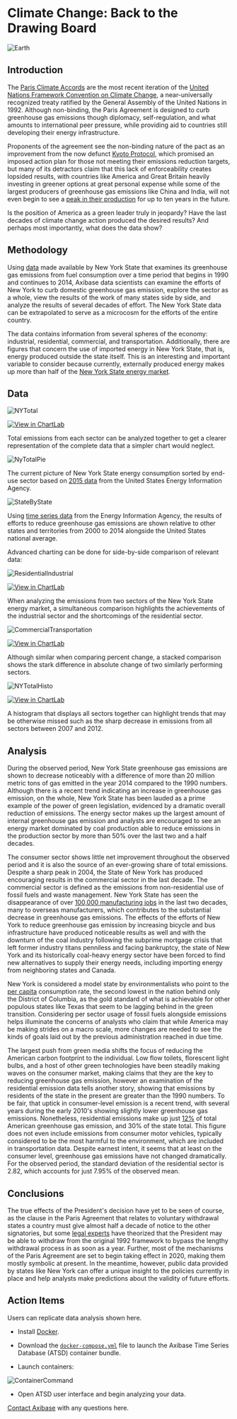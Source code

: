 <!-- markdownlint-disable MD101 -->

# Climate Change: Back to the Drawing Board

![Earth](./images/Earth.jpg)

## Introduction

The [Paris Climate Accords](https://unfccc.int/files/essential_background/convention/application/pdf/english_paris_agreement.pdf) are the most recent iteration of the [United Nations Framework
Convention on Climate Change](https://unfccc.int/resource/docs/convkp/conveng.pdf),
a near-universally recognized treaty ratified by the General Assembly of the United Nations in 1992.
Although non-binding, the Paris Agreement is designed to curb greenhouse gas emissions though diplomacy,
self-regulation, and what amounts to international peer pressure, while providing aid to
countries still developing their energy infrastructure.

Proponents of the agreement see the non-binding nature of the pact
as an improvement from the now defunct [Kyoto Protocol](https://unfccc.int/resource/docs/convkp/kpeng.pdf),
which promised an imposed action plan for those not meeting their emissions reduction targets,
but many of its detractors claim that this lack of enforceability
creates lopsided results, with countries like America and Great Britain
heavily investing in greener options at great personal expense while some of the largest
producers of greenhouse gas emissions like China and India, will not even begin to see a [peak
in their production](https://climateactiontracker.org/countries/china.html)
for up to ten years in the future.

Is the position of America as a green leader truly in jeopardy?
Have the last decades of climate change action produced the desired results?
And perhaps most importantly, what does the data show?

## Methodology

Using [data](https://catalog.data.gov/dataset/greenhouse-gas-emissions-from-fuel-combustion-million-metric-tons-beginning-1990)
 made available by New York State that examines its greenhouse gas emissions from
fuel consumption over a time period that begins in 1990 and continues to 2014,
Axibase data scientists can examine the efforts of New York to curb domestic greenhouse gas emission,
explore the sector as a whole, view the results of the work of many states side by side,
and analyze the results of several decades of effort. The New York State data can be extrapolated
to serve as a microcosm for the efforts of the entire country.

The data contains information from several spheres of the economy: industrial, residential,
commercial, and transportation. Additionally, there are figures that concern the use of
imported energy in New York State, that is, energy produced outside the state itself. This is an interesting and
important variable to consider because currently, externally produced energy makes up more than
half of the [New York State energy market](https://www.eia.gov/state/analysis.php?sid=NY).

## Data

![NYTotal](./images/NYTotal.png)

[![View in ChartLab](./images/button.png)](https://apps.axibase.com/chartlab/14f22d6e/8/)

Total emissions from each sector can be analyzed together to get a clearer
representation of the complete data that a simpler chart would neglect.

![NyTotalPie](./images/NYPie2.png)

The current picture of New York State energy consumption sorted by end-use sector based on
[2015 data](https://www.eia.gov/state/?sid=NY#tabs-1) from the United States Energy
Information Agency.

![StateByState](./images/FinalBarState.png)

Using [time series data](https://www.eia.gov/environment/emissions/state/analysis/pdf/table1.pdf)
from the Energy Information Agency, the results of efforts to reduce greenhouse gas emissions
are shown relative to other states and territories from 2000 to 2014 alongside the
United States national average.

Advanced charting can be done for side-by-side comparison of relevant data:

![ResidentialIndustrial](./images/ResidentialIndustrial.png)

[![View in ChartLab](./images/button.png)](https://apps.axibase.com/chartlab/14f22d6e/4/)

When analyzing the emissions from two sectors of the New York State energy market,
a simultaneous comparison highlights the achievements of the industrial sector and the
shortcomings of the residential sector.

![CommercialTransportation](./images/CommercialTransportation.png)

[![View in ChartLab](./images/button.png)](https://apps.axibase.com/chartlab/14f22d6e/7/)

Although similar when comparing percent change, a stacked comparison shows
the stark difference in absolute change of two similarly performing sectors.

![NYTotalHisto](./images/NYTotalHisto.png)

[![View in ChartLab](./images/button.png)](https://apps.axibase.com/chartlab/14f22d6e/9/)

A histogram that displays all sectors together can highlight trends that may be otherwise
missed such as the sharp decrease in emissions from all sectors between 2007 and 2012.

## Analysis

During the observed period, New York State greenhouse gas emissions are shown to decrease noticeably
with a difference of more than 20 million metric tons of gas emitted in the year 2014
compared to the 1990 numbers. Although there is a recent trend indicating an increase in greenhouse gas emission, on the whole,
New York State has been lauded as a prime example of the power of green legislation, evidenced by a
dramatic overall reduction of emissions. The energy sector makes up the largest amount of internal greenhouse gas emission and analysts
are encouraged to see an energy market dominated by coal production able to reduce
emissions in the production sector by more than 50% over the last two and a half decades.

The consumer sector shows little net improvement throughout the observed period and
it is also the source of an ever-growing share of total emissions. Despite a sharp peak in
2004, the State of New York has produced encouraging results in the
commercial sector in the last decade. The commercial sector is defined as the emissions from
non-residential use of fossil fuels and waste management. New York State has seen the
disappearance of over
[100,000 manufacturing jobs](https://www.osc.state.ny.us/reports/economic/employment_trends_nys_2013.pdf)
in the last two decades, many to overseas manufacturers, which contributes
to the substantial decrease in greenhouse gas emissions. The effects of the efforts of New York to reduce greenhouse gas emission by increasing bicycle and
bus infrastructure have produced noticeable results as well and with the downturn of the coal industry following the subprime mortgage crisis
that left former industry titans penniless and facing bankruptcy, the state of New York and
its historically coal-heavy energy sector have been forced to find new alternatives
to supply their energy needs, including importing energy from neighboring states and Canada.

New York is considered a model state by environmentalists who point to the
[per capita](https://www.eia.gov/state/?sid=NY) consumption rate,
the second lowest in the nation behind only the District of Columbia,
as the gold standard of what is achievable for other populous states like
Texas that seem to be lagging behind in the green transition. Considering per sector usage of
fossil fuels alongside emissions helps illuminate the concerns of analysts who claim
that while America may be making strides on a macro scale,
more changes are needed to see the kinds of goals laid
out by the previous administration reached in due time.

The largest push from green media shifts the focus of reducing the American carbon footprint
to the individual. Low flow toilets, florescent light bulbs, and a host of
other green technologies have been steadily making waves on the consumer market,
making claims that they are the key to reducing greenhouse gas emission,
however an examination of the residential emission data tells another story,
showing that emissions by residents of the state in the present
are greater than the 1990 numbers.
To be fair, that uptick in consumer-level emission is a recent trend,
with several years during the early 2010's showing slightly lower greenhouse gas emissions.
Nonetheless, residential emissions make up just [12%](https://www.epa.gov/ghgemissions/sources-greenhouse-gas-emissions)
of total American greenhouse gas emission, and 30% of the state total.
This figure does not even include emissions from consumer motor vehicles,
typically considered to be the most harmful to the environment, which are included in
transportation data. Despite earnest intent, it seems that at least on the consumer level,
greenhouse gas emissions have not changed dramatically. For the observed period,
the standard deviation of the residential sector is 2.82, which accounts for just 7.95% of
the observed mean.

## Conclusions

The true effects of the President's decision have yet to be seen of course,
as the clause in the Paris Agreement that relates to voluntary withdrawal states a country
must give almost half a decade of notice to the other signatories,
but some [legal experts](https://www.cfr.org/blog-post/vietnam-and-united-states-make-nice-now-disappointment-looms)
have theorized that the President may be able to withdraw from the original 1992 framework
to bypass the lengthy withdrawal process in as soon as a year. Further, most of the
mechanisms of the Paris Agreement are set to begin taking effect in 2020, making them mostly
symbolic at present. In the meantime, however,
public data provided by states like New York can offer a unique insight to the policies currently
in place and help analysts make predictions about the validity of future efforts.

## Action Items

Users can replicate data analysis shown here.

* Install [Docker](https://docs.docker.com/engine/installation/linux/ubuntu/).

* Download the [`docker-compose.yml`](./resources/docker-compose.yml) file to launch the Axibase Time Series Database (ATSD) container bundle.

* Launch containers:

![ContainerCommand](./images/containercommand.png)

* Open ATSD user interface and begin analyzing your data.

[Contact Axibase](https://axibase.com/feedback/) with any questions here.

